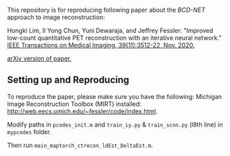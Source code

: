 This repository is for reproducing following paper
about the *BCD-NET* approach to image reconstruction: 

Hongki Lim, Il Yong Chun, Yuni Dewaraja, and Jeffrey Fessler:
"Improved low-count quantitative PET reconstruction with an iterative neural network."
[IEEE Transactions on Medical Imaging, 39(11):3512-22, Nov. 2020.](http://doi.org/10.1109/TMI.2020.2998480)

[arXiv version of paper.](https://arxiv.org/abs/1906.02327)


## Setting up and Reproducing

To reproduce the paper, please make sure you have the following:
Michigan Image Reconstruction Toolbox (MIRT) installed:
http://web.eecs.umich.edu/~fessler/code/index.html.  

Modify paths in `pcodes_init.m` and `train_iy.py` & `train_scnn.py` (l8th line) in `mypcodes` folder.

Then run `main_maptorch_ctrecon_ldEst_DeltaEst.m`.
